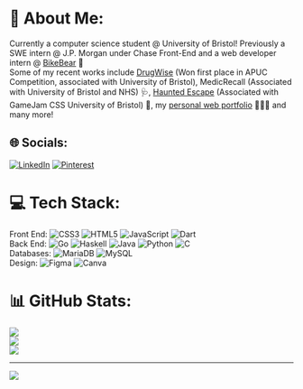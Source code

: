 # 💫 About Me:
Currently a computer science student @ University of Bristol! Previously a SWE intern @ J.P. Morgan under Chase Front-End and a  web developer intern @ [BikeBear](https://www.bikebear.com.my/) 🐻 <br>
Some of my recent works include [DrugWise](https://apuc-comp.web.app/) (Won first place in APUC Competition, associated with University of Bristol), MedicRecall (Associated with University of Bristol and NHS) 🩺, [Haunted Escape](https://github.com/rjimin/GameJam2024) (Associated with GameJam CSS University of Bristol) 👾, my [personal web portfolio](https://clarissachng.github.io/) 👩🏻‍💻 and many more!

## 🌐 Socials:
[![LinkedIn](https://img.shields.io/badge/LinkedIn-%230077B5.svg?logo=linkedin&logoColor=white)](https://www.linkedin.com/in/clarissa-chng/) [![Pinterest](https://img.shields.io/badge/Pinterest-%23E60023.svg?logo=Pinterest&logoColor=white)](https://pinterest.com/clarissachng/) 

# 💻 Tech Stack:
Front End: ![CSS3](https://img.shields.io/badge/css3-%231572B6.svg?style=for-the-badge&logo=css3&logoColor=white) ![HTML5](https://img.shields.io/badge/html5-%23E34F26.svg?style=for-the-badge&logo=html5&logoColor=white) ![JavaScript](https://img.shields.io/badge/javascript-%23323330.svg?style=for-the-badge&logo=javascript&logoColor=%23F7DF1E)
![Dart](https://img.shields.io/badge/dart-%230175C2.svg?style=for-the-badge&logo=dart&logoColor=white) <br>
Back End: ![Go](https://img.shields.io/badge/go-%2300ADD8.svg?style=for-the-badge&logo=go&logoColor=white) ![Haskell](https://img.shields.io/badge/Haskell-5e5086?style=for-the-badge&logo=haskell&logoColor=white) ![Java](https://img.shields.io/badge/java-%23ED8B00.svg?style=for-the-badge&logo=openjdk&logoColor=white)  ![Python](https://img.shields.io/badge/python-3670A0?style=for-the-badge&logo=python&logoColor=ffdd54) ![C](https://img.shields.io/badge/c-%2300599C.svg?style=for-the-badge&logo=c&logoColor=white)  <br>
Databases: ![MariaDB](https://img.shields.io/badge/MariaDB-003545?style=for-the-badge&logo=mariadb&logoColor=white) ![MySQL](https://img.shields.io/badge/mysql-4479A1.svg?style=for-the-badge&logo=mysql&logoColor=white) <br>
Design: ![Figma](https://img.shields.io/badge/figma-%23F24E1E.svg?style=for-the-badge&logo=figma&logoColor=white) ![Canva](https://img.shields.io/badge/Canva-%2300C4CC.svg?style=for-the-badge&logo=Canva&logoColor=white) 

# 📊 GitHub Stats:
![](https://github-readme-stats.vercel.app/api?username=clarissachng&theme=dracula&hide_border=false&include_all_commits=false&count_private=true)<br/>
![](https://github-readme-streak-stats.herokuapp.com/?user=clarissachng&theme=dracula&hide_border=false)<br/>
![](https://github-readme-stats.vercel.app/api/top-langs/?username=clarissachng&theme=dracula&hide_border=false&include_all_commits=false&count_private=true&layout=compact)

---
[![](https://visitcount.itsvg.in/api?id=clarissachng&label=Profile%20Views&color=5&icon=0&pretty=true)](https://visitcount.itsvg.in)

<!-- Proudly created with GPRM ( https://gprm.itsvg.in ) -->
